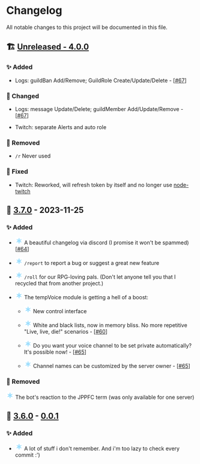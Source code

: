 # Changelog

All notable changes to this project will be documented in this file.

## 🏗️ [Unreleased - 4.0.0]

### ✨ Added

- Logs: guildBan Add/Remove; GuildRole Create/Update/Delete - [[#67]]

### 🧱 Changed

- Logs: message Update/Delete; guildMember Add/Update/Remove - [[#67]]

- Twitch: separate Alerts and auto role

### 🚮 Removed

- `/r` Never used

### 🐛 Fixed
- Twitch: Reworked, will refresh token by itself and no longer use [node-twitch](https://github.com/Plazide/node-twitch)

## 🚀 [3.7.0] - 2023-11-25

### ✨ Added

- <img src="./assets/flocon.gif" alt="flocon" style="width: 20px;" />  A beautiful changelog via discord (I promise it won't be spammed) [[#64]]

- <img src="./assets/flocon.gif" alt="flocon" style="width: 20px; height: auto;" /> `/report` to report a bug or suggest a great new feature

- <img src="./assets/flocon.gif" alt="flocon" style="width: 20px; height: auto;" /> `/roll` for our RPG-loving pals. (Don't let anyone tell you that I recycled that from another project.)

- <img src="./assets/flocon.gif" alt="flocon" style="width: 20px; height: auto;" /> The tempVoice module is getting a hell of a boost:

  - <img src="./assets/flocon.gif" alt="flocon" style="width: 20px; height: auto;" /> New control interface

  - <img src="./assets/flocon.gif" alt="flocon" style="width: 20px; height: auto;" /> White and black lists, now in memory bliss. No more repetitive "Live, live, die!" scenarios - [[#60]]

  - <img src="./assets/flocon.gif" alt="flocon" style="width: 20px; height: auto;" /> Do you want your voice channel to be set private automatically? It's possible now! - [[#65]]

  - <img src="./assets/flocon.gif" alt="flocon" style="width: 20px; height: auto;" /> Channel names can be customized by the server owner - [[#65]]

### 🚮 Removed

<img src="./assets/flocon.gif" alt="flocon" style="width: 20px; height: auto;" /> The bot's reaction to the JPPFC term (was only available for one server)


## 🚀 [3.6.0] - [0.0.1]

### ✨ Added

- <img src="./assets/flocon.gif" alt="flocon" style="width: 20px; height: auto;" /> A lot of stuff i don't remember. And i'm too lazy to check every commit :')

[Unreleased - 4.0.0]: https://github.com/adroidea/bot
[3.7.0]: https://github.com/adroidea/bot/releases/tag/v3.7.0
[3.6.0]: https://github.com/adroidea/bot/releases/tag/v3.6.0
[0.2.0]: https://github.com/adroidea/bot/releases/tag/v0.2.0
[0.1.1]: https://github.com/adroidea/bot/releases/tag/v0.1.1
[0.1.0]: https://github.com/adroidea/bot/releases/tag/v0.1.0
[0.0.1]: https://github.com/adroidea/bot/releases/tag/v0.0.1

[#67]: (https://github.com/adroidea/bot/issues/67)
[#65]: (https://github.com/adroidea/bot/issues/65)
[#64]: (https://github.com/adroidea/bot/issues/64)
[#60]: (https://github.com/adroidea/bot/issues/60)